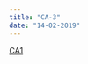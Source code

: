```yaml
---
title: "CA-3"
date: "14-02-2019"
---
```

<!--BEGIN ca ##-->
[CA1](https://docs.google.com/document/d/13TM3p2zq4u3cieJtIYQTnQaN7gYspyk9EIYxX0D_JgA/edit?usp=sharing)
<!--END ca ##-->